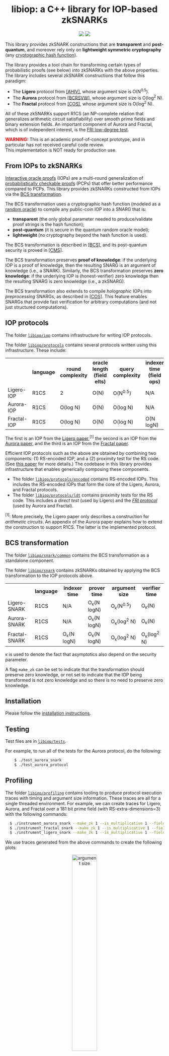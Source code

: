 <h1 align="center">libiop: a C++ library for IOP-based zkSNARKs</h1>
<p align="center">
   <a href="https://github.com/scipr-lab/libiop/blob/master/AUTHORS"><img src="https://img.shields.io/badge/authors-SCIPR%20Lab-orange.svg"></a>
   <a href="https://github.com/scipr-lab/libiop/blob/master/LICENSE"><img src="https://img.shields.io/badge/license-MIT-blue.svg"></a>
</p>

This library provides zkSNARK constructions that are __transparent__ and __post-quantum__, and moreover rely only on __lightweight symmetric cryptography__ (any [cryptographic hash function](https://en.wikipedia.org/wiki/Cryptographic_hash_function)).

The library provides a tool chain for transforming certain types of probabilistic proofs (see below) into zkSNARKs with the above properties. The library includes several zkSNARK constructions that follow this paradigm:

* The __Ligero__ protocol from [[AHIV]](https://acmccs.github.io/papers/p2087-amesA.pdf), whose argument size is O(N<sup>0.5</sup>).
* The __Aurora__ protocol from [[BCRSVW]](https://eprint.iacr.org/2018/828), whose argument size is O(log<sup>2</sup> N).
* The __Fractal__ protocol from [[COS]](https://eprint.iacr.org/2019/1076), whose argument size is O(log<sup>2</sup> N).

All of these zkSNARKs support R1CS (an NP-complete relation that generalizes arithmetic circuit satisfiability) over smooth prime fields and binary extension fields. An important component of Aurora and Fractal, which is of independent interest, is the [FRI low-degree test](https://eccc.weizmann.ac.il/report/2017/134/).

<span style="color:red">**WARNING:**</span> This is an academic proof-of-concept prototype, and in particular has not received careful code review. <br> This implementation is NOT ready for production use.


## From IOPs to zkSNARKs

[Interactive oracle proofs](https://eprint.iacr.org/2016/116) (IOPs) are a multi-round generalization of [probabilistically checkable proofs](https://en.wikipedia.org/wiki/Probabilistically_checkable_proof) (PCPs) that offer better performance compared to PCPs. This library provides zkSNARKs constructed from IOPs via the [BCS transformation](https://eprint.iacr.org/2016/116).

The BCS transformation uses a cryptographic hash function (modeled as a [random oracle](https://en.wikipedia.org/wiki/Random_oracle)) to compile any public-coin IOP into a SNARG that is:

* __transparent__ (the only global parameter needed to produce/validate proof strings is the hash function);
* __post-quantum__ (it is secure in the quantum random oracle model);
* __lightweight__ (no cryptography beyond the hash function is used).

The BCS transformation is described in [\[BCS\]](https://eprint.iacr.org/2016/116), and its post-quantum security is proved in [\[CMS\]](https://eprint.iacr.org/2019/834).

The BCS transformation preserves __proof of knowledge__: if the underlying IOP is a proof of knowledge, then the resulting SNARG is an argument of knowledge (i.e., a SNARK). Similarly, the BCS transformation preserves __zero knowledge__: if the underlying IOP is (honest-verifier) zero knowledge then the resulting SNARG is zero knowledge (i.e., a zkSNARG).

The BCS transformation also extends to compile *holographic* IOPs into *preprocessing* SNARGs, as described in [\[COS\]](https://eprint.iacr.org/2019/1076). This feature enables SNARGs that provide fast verification for arbitrary computations (and not just structured computations).

## IOP protocols

The folder [`libiop/iop`](libiop/iop) contains infrastructure for writing IOP protocols.

The folder [`libiop/protocols`](libiop/protocols) contains several protocols written using this infrastructure. These include:

<table align="center">
  <tr>
    <th></th>
    <th>language</th>
    <th>round<br>complexity</th>
    <th>oracle length<br>(field elts)</th>
    <th>query<br>complexity</th>
    <th>indexer time<br>(field ops)</th>
    <th>prover time<br>(field ops)</th>
    <th>verifier time<br>(field ops)</th>
  </tr>
  <tr>
    <td>Ligero-IOP</td>
    <td>R1CS</td>
    <td>2</td>
    <td>O(N)</td>
    <td>O(N<sup>0.5</sup>)</td>
    <td>N/A</td>
    <td>O(N logN)</td>
    <td>O(N)</td>
  </tr>
  <tr>
    <td>Aurora-IOP</td>
    <td>R1CS</td>
    <td>O(log N)</td>
    <td>O(N)</td>
    <td>O(log N)</td>
    <td>N/A</td>
    <td>O(N logN)</td>
    <td>O(N)</td>
  </tr>
    <tr>
    <td>Fractal-IOP</td>
    <td>R1CS</td>
    <td>O(log N)</td>
    <td>O(N)</td>
    <td>O(log N)</td>
    <td>O(N logN)</td>
    <td>O(N logN)</td>
    <td>O(log N)</td>
  </tr>
</table>

The first is an IOP from the [Ligero paper](https://eprint.iacr.org/2018/828),<sup>[1]</sup>  the second is an IOP from the [Aurora paper](https://eprint.iacr.org/2018/828), and the third is an IOP from the [Fractal paper](https://eprint.iacr.org/2019/1076).

Efficient IOP protocols such as the above are obtained by combining two components: (1) RS-encoded IOP, and a (2) proximity test for the RS code. (See [this paper](https://eprint.iacr.org/2018/828) for more details.) The codebase in this library provides infrastructure that enables generically composing these components.

* The folder [`libiop/protocols/encoded`](libiop/protocols/encoded) contains RS-encoded IOPs. This includes the RS-encoded IOPs that form the core of the Ligero, Aurora, and Fractal protocols.
* The folder [`libiop/protocols/ldt`](libiop/protocols/ldt) contains proximity tests for the RS code. This includes a _direct test_ (used by Ligero) and the _[FRI protocol](https://eccc.weizmann.ac.il/report/2017/134/)_ (used by Aurora and Fractal).

<sup>[1]</sup>: More precisely, the Ligero paper only describes a construction for _arithmetic circuits_. An appendix of the Aurora paper explains how to extend the construction to support R1CS. The latter is the implemented protocol.

## BCS transformation

The folder [`libiop/snark/common`](libiop/snark/common) contains the BCS transformation as a standalone component.

The folder [`libiop/snark`](libiop/snark) contains zkSNARKs obtained by applying the BCS transformation to the IOP protocols above.

<table align="center">
  <tr>
    <th></th>
    <th>language</th>
    <th>indexer time</th>
    <th>prover time</th>
    <th>argument size</th>
    <th>verifier time</th>
  </tr>
  <tr>
    <td>Ligero-SNARK</td>
    <td>R1CS</td>
    <td> N/A </td>
    <td>O<sub>&kappa;</sub>(N logN)</td>
    <td>O<sub>&kappa;</sub>(N<sup>0.5</sup>)</td>
    <td>O<sub>&kappa;</sub>(N)</td>
  </tr>
  <tr>
    <td>Aurora-SNARK</td>
    <td>R1CS</td>
    <td> N/A </td>
    <td>O<sub>&kappa;</sub>(N logN)</td>
    <td>O<sub>&kappa;</sub>(log<sup>2</sup> N)</td>
    <td>O<sub>&kappa;</sub>(N)</td>
  </tr>
    <tr>
    <td>Fractal-SNARK</td>
    <td>R1CS</td>
    <td>O<sub>&kappa;</sub>(N logN)</td>
    <td>O<sub>&kappa;</sub>(N logN)</td>
    <td>O<sub>&kappa;</sub>(log<sup>2</sup> N)</td>
    <td>O<sub>&kappa;</sub>(log<sup>2</sup> N)</td>
  </tr>
</table>
&kappa; is used to denote the fact that asymptotics also depend on the security parameter.

A flag `make_zk` can be set to indicate that the transformation should preserve zero knowledge, or not set to indicate that the IOP being transformed is not zero knowledge and so there is no need to preserve zero knowledge.

## Installation

Please follow the [installation instructions](INSTALL.md).

## Testing

Test files are in [`libiop/tests`](libiop/tests).

For example, to run all of the tests for the Aurora protocol, do the following:

```bash
	$ ./test_aurora_snark
	$ ./test_aurora_protocol
```

## Profiling

The folder [`libiop/profiling`](libiop/profiling) contains tooling to produce protocol execution traces with timing and argument size information. These traces are all for a single threaded environment.
For example, we can create traces for Ligero, Aurora, and Fractal over a 181 bit prime field (with RS-extra-dimensions=3) with the following commands:

```bash
  $ ./instrument_aurora_snark --make_zk 1 --is_multiplicative 1 --field_size=181 --optimize_localization=1
  $ ./instrument_fractal_snark --make_zk 1 --is_multiplicative 1 --field_size=181 --optimize_localization=1
  $ ./instrument_ligero_snark --make_zk 1 --is_multiplicative 1 --field_size=181 --RS_extra_dimensions=3
```

We use traces generated from the above commands to create the following plots:
<p align="center"><img src="https://user-images.githubusercontent.com/6440154/66706580-5048e380-ece9-11e9-8a57-eda446684375.jpg" alt="argument size" width="40%"/></p>
<p align="center"><img src="https://user-images.githubusercontent.com/6440154/66785950-96da4180-ee93-11e9-8e33-b735b9e0ebaa.jpg" alt="prover time" width="40%"/><img src="https://user-images.githubusercontent.com/6440154/66706582-563ec480-ece9-11e9-96fe-fff1736e3dac.jpg" alt="verifier time" width="40%"/></p>

## License

This library is licensed under the [MIT License](LICENSE).

## Acknowledgements

This work was supported by:
a Google Faculty Award;
the Israel Science Foundation;
the UC Berkeley Center for Long-Term Cybersecurity;
and donations from the Ethereum Foundation, the Interchain Foundation, and Qtum.
